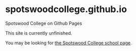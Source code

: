 # spotswoodcollege.github.io
Spotswood College on Github Pages

This site is currently unfinished.

You may be looking for [the Spotswood College school page](http://spotswoodcollege.school.nz/).
